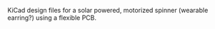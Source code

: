 KiCad design files for a solar powered, motorized spinner (wearable earring?) using a flexible PCB.
